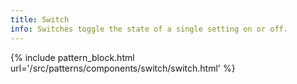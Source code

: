 ```yaml
---
title: Switch
info: Switches toggle the state of a single setting on or off.
---
```


{% include pattern_block.html url='/src/patterns/components/switch/switch.html' %}
